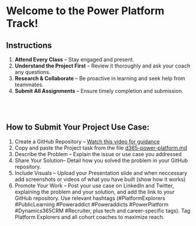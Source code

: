 # Welcome to the Power Platform Track!


## Instructions
1. **Attend Every Class** – Stay engaged and present.
2. **Understand the Project First** – Review it thoroughly and ask your coach any questions.
3. **Research & Collaborate** – Be proactive in learning and seek help from teammates.
4. **Submit All Assignments** – Ensure timely completion and submission.

<br> <br>

## How to Submit Your Project Use Case:
1. Create a GitHub Repository – [Watch this video for guidance](https://www.youtube.com/watch?v=dhckk_ZPOk0&feature=youtu.be)
2. Copy and paste the Project task from the file [d365-power-platform.md](https://github.com/PlatformExplorers/Platform-Explorers-Cohort-1/blob/main/d365-power-platform/d365%20power%20platform.md)
3. Describe the Problem – Explain the issue or use case you addressed
4. Share Your Solution– Detail how you solved the problem in your GitHub repository. 
5. Include Visuals –  Upload your Presentation slide and when neccessary add screenshots or videos of what you have built (show how it works)
8. Promote Your Work – Post your use case on LinkedIn and Twitter, explaining the problem and your solution, and add the link to your GitHub repository. Use relevant hashtags (#PlatformExplorers #PublicLearning #Poweraddict #Poweraddicts #PowerPlatform #Dynamics365CRM #Recruiter, plus tech and career-specific tags). Tag Platform Explorers and all cohort coaches to maximize reach.
   

